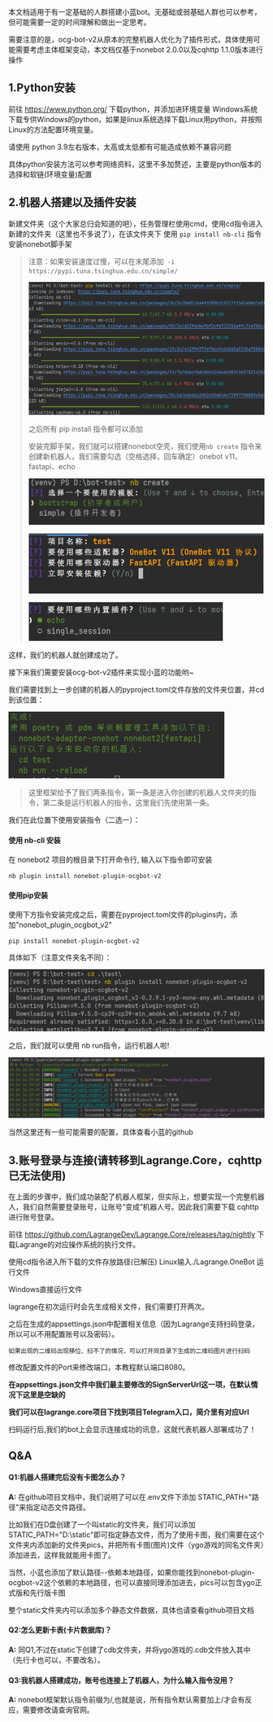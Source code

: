 本文档适用于有一定基础的人群搭建小蓝bot。无基础或弱基础人群也可以参考，但可能需要一定的时间理解和做出一定思考。

需要注意的是，ocg-bot-v2从原本的完整机器人优化为了插件形式，具体使用可能需要考虑主体框架变动，本文档仅基于nonebot 2.0.0以及cqhttp 1.1.0版本进行操作

## 1.Python安装
前往 https://www.python.org/ 下载python，并添加进环境变量 Windows系统下载专供Windows的python，如果是linux系统选择下载Linux用python，并按照Linux的方法配置环境变量。

请使用 python 3.9左右版本，太高或太低都有可能造成依赖不兼容问题 

具体python安装方法可以参考网络资料，这里不多加赘述，主要是python版本的选择和软链(环境变量)配置

## 2.机器人搭建以及插件安装
新建文件夹（这个大家总归会知道的吧），任务管理栏使用cmd，使用cd指令进入新建的文件夹（这里也不多说了），在该文件夹下 使用 ```pip install nb-cli``` 指令安装nonebot脚手架
> 注意：如果安装速度过慢，可以在末尾添加``` -i https://pypi.tuna.tsinghua.edu.cn/simple/```
>
> ![image](./assest/pic1.png)
>
> 之后所有 pip install 指令都可以添加
>
> 安装完脚手架，我们就可以搭建nonebot空壳，我们使用```nb create``` 指令来创建新机器人，我们需要勾选（空格选择，回车确定）onebot v11、 fastapi、echo
>
> ![image](./assest/pic2.png)
>
> ![image](./assest/pic3.png)
>
> ![image](./assest/pic4.png)

这样，我们的机器人就创建成功了。

接下来我们需要安装ocg-bot-v2插件来实现小蓝的功能哟~

我们需要找到上一步创建的机器人的pyproject.toml文件存放的文件夹位置，并cd到该位置：

![image](./assest/pic5.png)

> 这里框架给予了我们两条指令，第一条是进入你创建的机器人文件夹的指令，第二条是运行机器人的指令，这里我们先使用第一条。

我们在此位置下使用安装指令（二选一）：

#### 使用 nb-cli 安装
在 nonebot2 项目的根目录下打开命令行, 输入以下指令即可安装
```shell
nb plugin install nonebot-plugin-ocgbot-v2
```

#### 使用pip安装
使用下方指令安装完成之后，需要在pyproject.toml文件的plugins内，添加"nonebot_plugin_ocgbot_v2"
```shell
pip install nonebot-plugin-ocgbot-v2
```

具体如下（注意文件夹名不同）：

![image](./assest/pic6.png)

之后，我们就可以使用 nb run指令，运行机器人啦!

![image](./assest/pic7.png)

当然这里还有一些可能需要的配置，具体查看小蓝的github

## 3.账号登录与连接(请转移到Lagrange.Core，cqhttp已无法使用)
在上面的步骤中，我们成功装配了机器人框架，但实际上，想要实现一个完整机器人，我们自然需要登录账号，让账号“变成”机器人号。因此我们需要下载 cqhttp进行账号登录。

前往 https://github.com/LagrangeDev/Lagrange.Core/releases/tag/nightly 下载Lagrange的对应操作系统的执行文件。

使用cd指令进入所下载的文件存放路径(已解压) Linux输入./Lagrange.OneBot 运行文件

Windows直接运行文件

lagrange在初次运行时会先生成相关文件，我们需要打开两次。

之后在生成的appsettings.json中配置相关信息（因为Lagrange支持扫码登录，所以可以不用配置账号以及密码）。

```如果出现的二维码出现移位、扫不了的情况，可以打开同目录下生成的二维码图片进行扫码```

修改配置文件的Port来修改端口，本教程默认端口8080。

**在appsettings.json文件中我们最主要修改的SignServerUrl这一项，在默认情况下这里是空缺的**

**我们可以在lagrange.core项目下找到项目Telegram入口，简介里有对应Url**


扫码运行后,我们的bot上会显示连接成功的讯息，这就代表机器人部署成功了！


## Q&A
#### Q1:机器人搭建完后没有卡图怎么办？

**A:** 在github项目文档中，我们说明了可以在.env文件下添加 STATIC_PATH="路径"来指定动态文件路径。

比如我们在D盘创建了一个叫static的文件夹，我们可以添加STATIC_PATH="D:\static"即可指定静态文件，而为了使用卡图，我们需要在这个文件夹内添加新的文件夹pics，并把所有卡图(图片)文件（ygo游戏的同名文件夹）添加进去，这样我就能用卡图了。

当然，小蓝也添加了默认路径--依赖本地路径，如果你能找到nonebot-plugin-ocgbot-v2这个依赖的本地路径，也可以直接同理添加进去，pics可以包含ygo正式版和先行版卡图

整个static文件夹内可以添加多个静态文件数据，具体也请查看github项目文档

 

#### Q2:怎么更新卡表(卡片数据库)？

**A:** 同Q1,不过在static下创建了cdb文件夹，并将ygo游戏的.cdb文件放入其中（先行卡也可以，不要改名）。



#### Q3:我机器人搭建成功，账号也连接上了机器人，为什么输入指令没用？

**A:** nonebot框架默认指令前缀为/,也就是说，所有指令默认需要加上/才会有反应，需要修改请查询官网。

